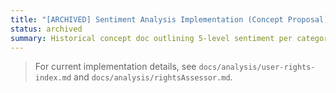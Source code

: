 ```yaml
---
title: "[ARCHIVED] Sentiment Analysis Implementation (Concept Proposal)"
status: archived
summary: Historical concept doc outlining 5-level sentiment per category. Superseded by lightweight per-category sentiment flag in URI.
---
```


<!-- Archived copy of docs/sentiment-analysis-implementation.md -->

> For current implementation details, see `docs/analysis/user-rights-index.md` and `docs/analysis/rightsAssessor.md`.
